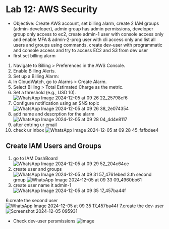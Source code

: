# Lab 12: AWS Security
- Objective: Create AWS account, set billing alarm, create 2 IAM groups (admin-developer), admin group has admin 
permissions, developer group only access to ec2,  create admin-1 user with console access only and enable MFA & 
admin-2-prog user with cli access only and list all users and groups using commands, create dev-user with 
programmatic and console access and try to access EC2 and S3 from dev user
- first set billing alarm
1. Navigate to Billing > Preferences in the AWS Console.
2. Enable Billing Alerts.
4. Set up a Billing Alarm:
5. In CloudWatch, go to Alarms > Create Alarm.
6. Select Billing > Total Estimated Charge as the metric.
7. Set a threshold (e.g., USD 10).
![WhatsApp Image 2024-12-05 at 09 26 22_25798cf6](https://github.com/user-attachments/assets/811b6951-4946-4604-a107-34491594e13b)
8. Configure notification using an SNS topic
![WhatsApp Image 2024-12-05 at 09 26 38_2e074354](https://github.com/user-attachments/assets/d303d7d5-3fca-40e3-b7d3-5d667faf82e4)
9. add name and descrption for the alarm
![WhatsApp Image 2024-12-05 at 09 28 04_4d4e8117](https://github.com/user-attachments/assets/18f670e3-70d9-4a76-89cc-45519617a051)
10. after entring ur email
11. check ur inbox
![WhatsApp Image 2024-12-05 at 09 28 45_fafbdee4](https://github.com/user-attachments/assets/772607f3-7e74-4c0f-b937-bd67428a345b)
## Create IAM Users and Groups 
1. go to IAM DashBoard
   ![WhatsApp Image 2024-12-05 at 09 29 52_204c64ce](https://github.com/user-attachments/assets/afa38cd2-af91-476b-9057-549f9fe09106)
2. create user and groups
![WhatsApp Image 2024-12-05 at 09 31 57_4761ebed](https://github.com/user-attachments/assets/b8041c34-117c-45f9-87d3-cc976a0edceb)
3.th second group
![WhatsApp Image 2024-12-05 at 09 33 09_4960bb61](https://github.com/user-attachments/assets/8b6a6df3-c48d-40db-a32e-c895fadde023)
5. create user name it admin-1
![WhatsApp Image 2024-12-05 at 09 35 17_457ba44f](https://github.com/user-attachments/assets/4ee32426-1c86-4ecb-8612-26211fa3832f)

6.create the second user
![WhatsApp Image 2024-12-05 at 09 35 17_457ba44f](https://github.com/user-attachments/assets/097a9a7a-8eb6-4a96-8108-915654a34041)
7.create the dev-user 
![Screenshot 2024-12-05 095931](https://github.com/user-attachments/assets/52f744b4-68c3-47ee-b753-235ccebb4ee9)

- Check dev-user persmissions
![image](https://github.com/user-attachments/assets/477bec2b-5b01-4ca9-bd3a-0963b3377d0a)
